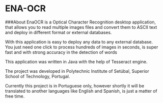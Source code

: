 ENA-OCR
=======

###About
EnaOCR is a Optical Character Recognition desktop application, that allows you to read multiple images files and convert them to ASCII text and deploy in different format or external databases.

With this application is easy to deploy any data to any external database. You just need one click to process hundreds of images in seconds, is super fast and with strong accuracy in the detection of words

This application was written in Java with the help of Tesseract engine.

The project was developed in Polytechnic Institute of Setúbal, Superior School of Technology, Portugal.

Currently this project is in Portuguese only, however shortly it will be translated to another languages like English and Spanish, is just a matter of free time.
